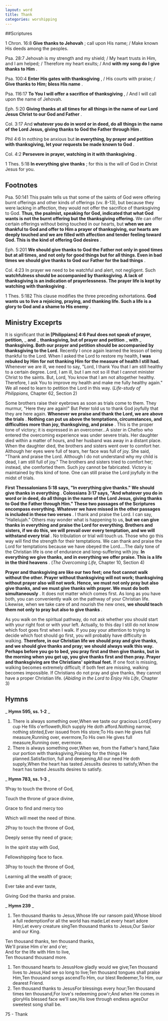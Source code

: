 ```yaml
---
layout: word
title: Thank
categories: worshipping
---
```


##Scriptures

1 Chron. 16:8 **Give thanks to Jehovah** ; call upon His name; / Make known His deeds among the peoples.

Psa. 28:7 Jehovah is my strength and my shield; / My heart trusts in Him, and I am helped; / Therefore my heart exults; / And **with my song do I give thanks to Him** .

Psa. 100:4 **Enter His gates with thanksgiving** , / His courts with praise; / **Give thanks to Him; bless His name** .

Psa. 116:17 **To You I will offer a sacrifice of thanksgiving** , / And I will call upon the name of Jehovah.

Eph. 5:20 **Giving thanks at all times for all things in the name of our Lord Jesus Christ to our God and Father** .

Col. 3:17 And **whatever you do in word or in deed, do all things in the name of the Lord Jesus, giving thanks to God the Father through Him** .

Phil 4:6 In nothing be anxious but **in everything, by prayer and petition with thanksgiving, let your requests be made known to God** .

Col. 4:2 **Persevere in prayer, watching in it with thanksgiving** .

1 Thes. 5:18 **In everything give thanks** ; for this is the will of God in Christ Jesus for you.

## Footnotes

Psa. 50:141 This psalm tells us that some of the saints of God were offering burnt offerings and other kinds of offerings (vv. 8-13), but because they were lacking in affection, they would not offer the sacrifice of thanksgiving to God. **Thus, the psalmist, speaking for God, indicated that what God wants is not the burnt offering but the thanksgiving offering.** We can offer certain offerings without being touched in our hearts, but **when we are thankful to God and offer to Him a prayer of thanksgiving, our hearts are deeply touched and we are filled with affection and tender feeling toward God. This is the kind of offering God desires** .

Eph. 5:201 **We should give thanks to God the Father not only in good times but at all times, and not only for good things but for all things. Even in bad times we should give thanks to God our Father for the bad things** .

Col. 4:23 In prayer we need to be watchful and alert, not negligent. Such **watchfulness should be accompanied by thanksgiving. A lack of thanksgiving is an indication of prayerlessness. The prayer life is kept by watching with thanksgiving** .

1 Thes. 5:182 This clause modifies the three preceding exhortations. **God wants us to live a rejoicing, praying, and thanking life. Such a life is a glory to God and a shame to His enemy** .

## Ministry Exceprts

It is significant that **in [Philippians] 4:6 Paul does not speak of prayer, petition,** _ **and** _ **thanksgiving, but of prayer and petition** _ **with** _ **thanksgiving. Both our prayer and petition should be accompanied by thanksgiving to the Lord.** Recently I once again learned the lesson of being thankful to the Lord. When I asked the Lord to restore my health, **I was rebuked by Him for not thanking Him for the measure of health I still had.** Whenever we are ill, we need to say, "Lord, I thank You that I am still healthy to a certain degree. Lord, I am ill, but I am not so ill that I cannot minister Christ to the saints. But, Lord, You know that I am not altogether healthy. Therefore, I ask You to improve my health and make me fully healthy again." We all need to learn to petition the Lord in this way. (_Life-study of Philippians,_ Chapter 62, Section 2)

Some brothers raise their eyebrows as soon as trials come to them. They murmur, "Here they are again!" But Peter told us to thank God joyfully that they are here again. **Whenever we praise and thank the Lord, we are above the trials** . **Nothing can put us above the temptations, circumstances, and difficulties more than joy, thanksgiving, and praise** . This is the proper tone of victory; it is expressed in an overcomer…A sister in Chefoo who entered the overcoming experience was under severe trials. Her daughter died within a matter of hours, and her husband was away in a distant place. When the daughter died, the brothers and sisters went over to comfort her. Although her eyes were full of tears, her face was full of joy. She said, "Thank and praise the Lord. Although I do not understand why my child is dead, I am still full of joy." The brothers and sisters tried to comfort her; instead, she comforted them. Such joy cannot be fabricated. Victory is maintained by this kind of tone. One can still praise the Lord joyfully in the midst of trials.

**First Thessalonians 5:18 says, "In everything give thanks." We should give thanks in everything** . **Colossians 3:17 says, "And whatever you do in word or in deed, do all things in the name of the Lord Jesus, giving thanks to God the Father through Him." These two passages of the Scriptures encompass everything. Whatever we have missed in the other passages is included in these two verses** . I thank and praise the Lord. I can say, "Hallelujah." Others may wonder what is happening to us, **but we can give thanks in everything and praise the Lord for everything. Brothers and sisters, if we do this, we will prevail over every temptation, and we will withstand every trial** . No tribulation or trial will touch us. Those who go this way will find the strength for their temptations. We can thank and praise the Lord for temptations because we have obeyed the Lord….The daily tone of the Christian life is one of endurance and long-suffering with joy. **In everything we give thanks, and in everything we offer praise. This is a life in the third heavens** . (_The Overcoming Life,_ Chapter 10, Section 4)

**Prayer and thanksgiving are like our two feet; one foot cannot walk without the other. Prayer without thanksgiving will not work; thanksgiving without prayer also will not work. Hence, we must not only pray but also give thanks, and we must give thanks with prayer. We must do both simultaneously** . It does not matter which comes first. As long as you have both, you can conveniently walk on the pathway of your Christian life. Likewise, when we take care of and nourish the new ones, **we should teach them not only to pray but also to give thanks** .

As you walk on the spiritual pathway, do not ask whether you should start with your right foot or with your left. Actually, to this day I still do not know which foot goes first when I walk. If you pay your attention to trying to decide which foot should go first, you will probably have difficulty in walking. **Therefore, in our Christian life we should pray and give thanks, and we should give thanks and pray; we should always walk this way. Perhaps before you go to bed, you pray first and then give thanks, but in the morning when you get up, you give thanks first and then pray. Prayer and thanksgiving are the Christians' spiritual feet.** If one foot is missing, walking becomes extremely difficult; if both feet are missing, walking becomes impossible. If Christians do not pray and give thanks, they cannot have a proper Christian life. (_Abiding in the Lord to Enjoy His Life_, Chapter 3)

## Hymns

_ **Hymn 595, ss. 1-2** _

1. There is always something over,When we taste our gracious Lord;Every cup He fills o'erfloweth,Rich supply He doth afford.Nothing narrow, nothing stinted,Ever issued from His store;To His own He gives full measure,Running over, evermore,To His own He gives full measure,Running over, evermore.
2. There is always something over,When we, from the Father's hand,Take our portion with thanksgiving,Praising for the things He planned.Satisfaction, full and deepening,All our need He doth supply,When the heart has tasted JesusIts desires to satisfy,When the heart has tasted JesusIts desires to satisfy.

_ **Hymn 783, ss. 1-3** _

1Pray to touch the throne of God,

Touch the throne of grace divine,

Grace to find and mercy too

Which will meet the need of thine.

2Pray to touch the throne of God,

Deeply sense thy need of grace;

In the spirit stay with God,

Fellowshipping face to face.

3Pray to touch the throne of God,

Learning all the wealth of grace;

Ever take and ever taste,

Giving God the thanks and praise.

_ **Hymn 239** _

1. Ten thousand thanks to Jesus,Whose life our ransom paid,Whose blood a full redemptionFor all the world has made:Let every heart adore Him;Let every creature singTen thousand thanks to Jesus,Our Savior and our King.

Ten thousand thanks, ten thousand thanks,  
We'll praise Him o'er and o'er;  
And for the life with Him to live,  
Ten thousand thousand more.

1. Ten thousand hearts to JesusHow gladly would we give;Ten thousand lives to Jesus,Had we so long to live;Ten thousand tongues shall praise Him,Ten thousand songs ascendTo Him, our blest Redeemer,To Him, our dearest Friend.
2. Ten thousand thanks to JesusFor blessings every hour;Ten thousand times ten thousand,For love's redeeming pow'r;And when He comes in gloryHis blessed face we'll see,His love through endless agesOur sweetest song shall be.

75 - Thank
